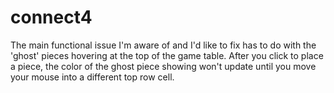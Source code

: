 # connect4

The main functional issue I'm aware of and I'd like to fix has to do with the 'ghost' pieces hovering at the top of the game table.  After you click to place a piece, the color of the ghost piece showing won't update until you move your mouse into a different top row cell.
